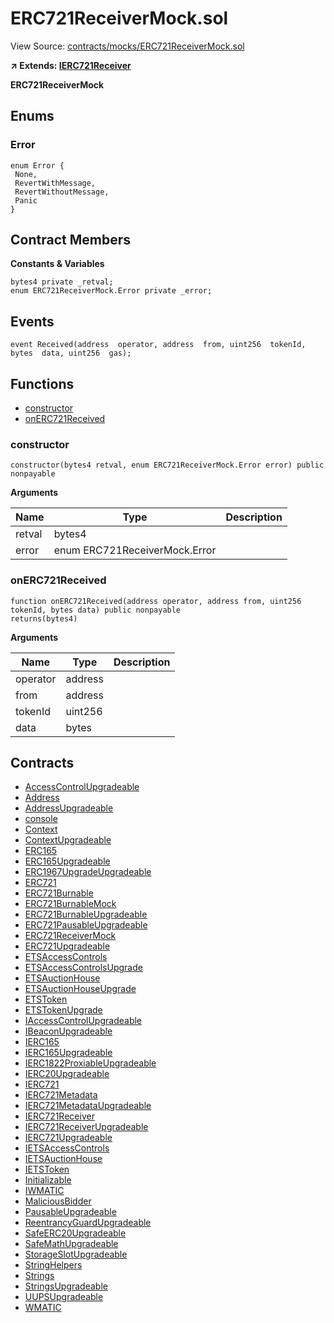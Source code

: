 # ERC721ReceiverMock.sol

View Source: [contracts/mocks/ERC721ReceiverMock.sol](https://github.com/ethereum-tag-service/ets/tree/stage/packages/contracts-corecontracts/mocks/ERC721ReceiverMock.sol)

**↗ Extends: [IERC721Receiver](IERC721Receiver.md)**

**ERC721ReceiverMock**

## **Enums**
### Error

```solidity
enum Error {
 None,
 RevertWithMessage,
 RevertWithoutMessage,
 Panic
}
```

## Contract Members
**Constants & Variables**

```solidity
bytes4 private _retval;
enum ERC721ReceiverMock.Error private _error;

```

## Events

```solidity
event Received(address  operator, address  from, uint256  tokenId, bytes  data, uint256  gas);
```

## Functions

- [constructor](#constructor)
- [onERC721Received](#onerc721received)

### constructor

```solidity
constructor(bytes4 retval, enum ERC721ReceiverMock.Error error) public nonpayable
```

**Arguments**

| Name        | Type           | Description  |
| ------------- |------------- | -----|
| retval | bytes4 |  | 
| error | enum ERC721ReceiverMock.Error |  | 

### onERC721Received

```solidity
function onERC721Received(address operator, address from, uint256 tokenId, bytes data) public nonpayable
returns(bytes4)
```

**Arguments**

| Name        | Type           | Description  |
| ------------- |------------- | -----|
| operator | address |  | 
| from | address |  | 
| tokenId | uint256 |  | 
| data | bytes |  | 

## Contracts

* [AccessControlUpgradeable](AccessControlUpgradeable.md)
* [Address](Address.md)
* [AddressUpgradeable](AddressUpgradeable.md)
* [console](console.md)
* [Context](Context.md)
* [ContextUpgradeable](ContextUpgradeable.md)
* [ERC165](ERC165.md)
* [ERC165Upgradeable](ERC165Upgradeable.md)
* [ERC1967UpgradeUpgradeable](ERC1967UpgradeUpgradeable.md)
* [ERC721](ERC721.md)
* [ERC721Burnable](ERC721Burnable.md)
* [ERC721BurnableMock](ERC721BurnableMock.md)
* [ERC721BurnableUpgradeable](ERC721BurnableUpgradeable.md)
* [ERC721PausableUpgradeable](ERC721PausableUpgradeable.md)
* [ERC721ReceiverMock](ERC721ReceiverMock.md)
* [ERC721Upgradeable](ERC721Upgradeable.md)
* [ETSAccessControls](ETSAccessControls.md)
* [ETSAccessControlsUpgrade](ETSAccessControlsUpgrade.md)
* [ETSAuctionHouse](ETSAuctionHouse.md)
* [ETSAuctionHouseUpgrade](ETSAuctionHouseUpgrade.md)
* [ETSToken](ETSToken.md)
* [ETSTokenUpgrade](ETSTokenUpgrade.md)
* [IAccessControlUpgradeable](IAccessControlUpgradeable.md)
* [IBeaconUpgradeable](IBeaconUpgradeable.md)
* [IERC165](IERC165.md)
* [IERC165Upgradeable](IERC165Upgradeable.md)
* [IERC1822ProxiableUpgradeable](IERC1822ProxiableUpgradeable.md)
* [IERC20Upgradeable](IERC20Upgradeable.md)
* [IERC721](IERC721.md)
* [IERC721Metadata](IERC721Metadata.md)
* [IERC721MetadataUpgradeable](IERC721MetadataUpgradeable.md)
* [IERC721Receiver](IERC721Receiver.md)
* [IERC721ReceiverUpgradeable](IERC721ReceiverUpgradeable.md)
* [IERC721Upgradeable](IERC721Upgradeable.md)
* [IETSAccessControls](IETSAccessControls.md)
* [IETSAuctionHouse](IETSAuctionHouse.md)
* [IETSToken](IETSToken.md)
* [Initializable](Initializable.md)
* [IWMATIC](IWMATIC.md)
* [MaliciousBidder](MaliciousBidder.md)
* [PausableUpgradeable](PausableUpgradeable.md)
* [ReentrancyGuardUpgradeable](ReentrancyGuardUpgradeable.md)
* [SafeERC20Upgradeable](SafeERC20Upgradeable.md)
* [SafeMathUpgradeable](SafeMathUpgradeable.md)
* [StorageSlotUpgradeable](StorageSlotUpgradeable.md)
* [StringHelpers](StringHelpers.md)
* [Strings](Strings.md)
* [StringsUpgradeable](StringsUpgradeable.md)
* [UUPSUpgradeable](UUPSUpgradeable.md)
* [WMATIC](WMATIC.md)
